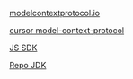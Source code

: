 [modelcontextprotocol.io](https://modelcontextprotocol.io/introduction)

[cursor model-context-protocol](https://docs.cursor.com/context/model-context-protocol)

[JS SDK](https://www.npmjs.com/package/@modelcontextprotocol/sdk)

[Repo JDK](https://github.com/modelcontextprotocol/typescript-sdk)

